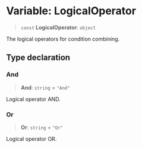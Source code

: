 # Variable: LogicalOperator

> `const` **LogicalOperator**: `object`

The logical operators for condition combining.

## Type declaration

### And

> **And**: `string` = `"And"`

Logical operator AND.

### Or

> **Or**: `string` = `"Or"`

Logical operator OR.
